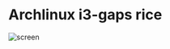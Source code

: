 # Archlinux i3-gaps rice

![screen](https://user-images.githubusercontent.com/9139199/34062155-718471d2-e1eb-11e7-8a49-97e8955dc255.png)
